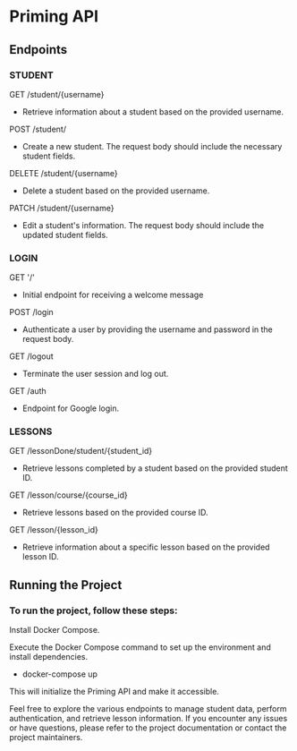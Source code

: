 # Priming API

## Endpoints

### STUDENT

GET /student/{username}

- Retrieve information about a student based on the provided username.

POST /student/

- Create a new student. The request body should include the necessary student fields.

DELETE /student/{username}

- Delete a student based on the provided username.

PATCH /student/{username}

- Edit a student's information. The request body should include the updated student fields.

### LOGIN

GET '/' 

- Initial endpoint for receiving a welcome message

POST /login

- Authenticate a user by providing the username and password in the request body.

GET /logout

- Terminate the user session and log out.

GET /auth

- Endpoint for Google login.

### LESSONS

GET /lessonDone/student/{student_id}

- Retrieve lessons completed by a student based on the provided student ID.

GET /lesson/course/{course_id}

- Retrieve lessons based on the provided course ID.

GET /lesson/{lesson_id}

- Retrieve information about a specific lesson based on the provided lesson ID.

## Running the Project
### To run the project, follow these steps:

Install Docker Compose.

Execute the Docker Compose command to set up the environment and install dependencies.

- docker-compose up

This will initialize the Priming API and make it accessible.

Feel free to explore the various endpoints to manage student data, perform authentication, 
and retrieve lesson information. If you encounter any issues or have questions, 
please refer to the project documentation or contact the project maintainers.